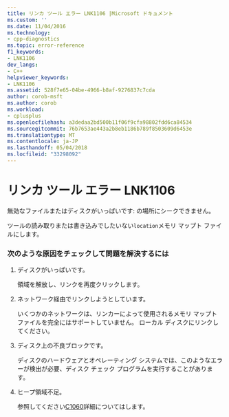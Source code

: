 ```yaml
---
title: リンカ ツール エラー LNK1106 |Microsoft ドキュメント
ms.custom: ''
ms.date: 11/04/2016
ms.technology:
- cpp-diagnostics
ms.topic: error-reference
f1_keywords:
- LNK1106
dev_langs:
- C++
helpviewer_keywords:
- LNK1106
ms.assetid: 528f7e65-04be-4966-b8af-9276837c7cda
author: corob-msft
ms.author: corob
ms.workload:
- cplusplus
ms.openlocfilehash: a3dedaa2bd500b11f06f9cfa98802fdd6ca84534
ms.sourcegitcommit: 76b7653ae443a2b8eb1186b789f8503609d6453e
ms.translationtype: MT
ms.contentlocale: ja-JP
ms.lasthandoff: 05/04/2018
ms.locfileid: "33298092"
---
```

# <a name="linker-tools-error-lnk1106"></a>リンカ ツール エラー LNK1106
無効なファイルまたはディスクがいっぱいです: の場所にシークできません。  
  
 ツールの読み取りまたは書き込みでしたいない`location`メモリ マップト ファイルにします。  
  
### <a name="to-fix-by-checking-the-following-possible-causes"></a>次のような原因をチェックして問題を解決するには  
  
1.  ディスクがいっぱいです。  
  
     領域を解放し、リンクを再度クリックします。  
  
2.  ネットワーク経由でリンクしようとしています。  
  
     いくつかのネットワークは、リンカーによって使用されるメモリ マップト ファイルを完全にはサポートしていません。 ローカル ディスクにリンクしてください。  
  
3.  ディスク上の不良ブロックです。  
  
     ディスクのハードウェアとオペレーティング システムでは、このようなエラーが検出が必要、ディスク チェック プログラムを実行することがあります。  
  
4.  ヒープ領域不足。  
  
     参照してください[C1060](../../error-messages/compiler-errors-1/fatal-error-c1060.md)詳細についてはします。